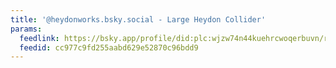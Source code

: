 ```yaml
---
title: '@heydonworks.bsky.social - Large Heydon Collider'
params:
  feedlink: https://bsky.app/profile/did:plc:wjzw74n44kuehrcwoqerbuvn/rss
  feedid: cc977c9fd255aabd629e52870c96bdd9
---
```

